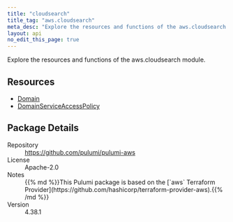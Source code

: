 ```yaml
---
title: "cloudsearch"
title_tag: "aws.cloudsearch"
meta_desc: "Explore the resources and functions of the aws.cloudsearch module."
layout: api
no_edit_this_page: true
---
```


<!-- WARNING: this file was generated by Pulumi Docs Generator. -->
<!-- Do not edit by hand unless you're certain you know what you are doing! -->

Explore the resources and functions of the aws.cloudsearch module.

<h2 id="resources">Resources</h2>
<ul class="api">
    <li><a href="domain" title="Domain"><span class="api-symbol api-symbol--resource"></span>Domain</a></li>
    <li><a href="domainserviceaccesspolicy" title="DomainServiceAccessPolicy"><span class="api-symbol api-symbol--resource"></span>DomainServiceAccessPolicy</a></li>
</ul>

<h2 id="package-details">Package Details</h2>
<dl class="package-details">
	<dt>Repository</dt>
	<dd><a href="https://github.com/pulumi/pulumi-aws">https://github.com/pulumi/pulumi-aws</a></dd>
	<dt>License</dt>
	<dd>Apache-2.0</dd>
	<dt>Notes</dt>
	<dd>{{% md %}}This Pulumi package is based on the [`aws` Terraform Provider](https://github.com/hashicorp/terraform-provider-aws).{{% /md %}}</dd>
	<dt>Version</dt>
	<dd>4.38.1</dd>
</dl>

